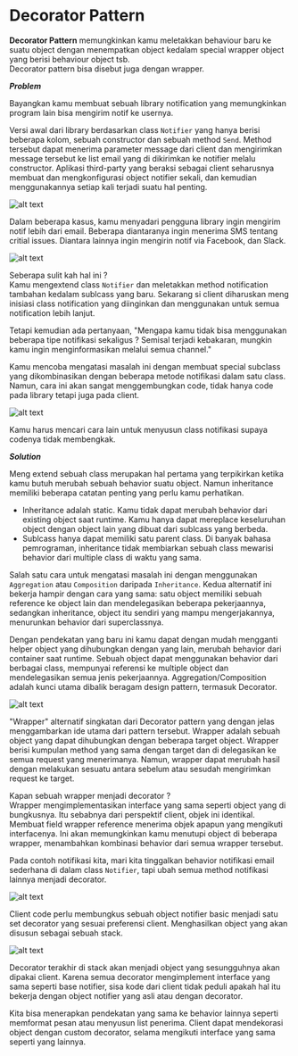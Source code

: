 # Decorator Pattern

**Decorator Pattern** memungkinkan kamu meletakkan behaviour baru ke suatu object dengan menempatkan object kedalam special wrapper object yang berisi behaviour object tsb.  
Decorator pattern bisa disebut juga dengan wrapper.

_**Problem**_

Bayangkan kamu membuat sebuah library notification yang memungkinkan program lain bisa mengirim notif ke usernya.

Versi awal dari library berdasarkan class `Notifier` yang hanya berisi beberapa kolom, sebuah constructor dan sebuah method `Send`. Method tersebut dapat menerima parameter message dari client dan mengirimkan message tersebut ke list email yang di dikirimkan ke notifier melalu constructor. Aplikasi third-party yang beraksi sebagai client seharusnya membuat dan mengkonfigurasi object notifier sekali, dan kemudian menggunakannya setiap kali terjadi suatu hal penting.

![alt text](https://refactoring.guru/images/patterns/diagrams/decorator/problem1-en-2x.png)

Dalam beberapa kasus, kamu menyadari pengguna library ingin mengirim notif lebih dari email. Beberapa diantaranya ingin menerima SMS tentang critial issues. Diantara lainnya ingin mengirin notif via Facebook, dan Slack.

![alt text](https://refactoring.guru/images/patterns/diagrams/decorator/problem2-2x.png)

Seberapa sulit kah hal ini ?  
Kamu mengextend class `Notifier` dan meletakkan method notification tambahan kedalam sublcass yang baru. Sekarang si client diharuskan meng inisiasi class notification yang diinginkan dan menggunakan untuk semua notification lebih lanjut. 

Tetapi kemudian ada pertanyaan, "Mengapa kamu tidak bisa menggunakan beberapa tipe notifikasi sekaligus ? Semisal terjadi kebakaran, mungkin kamu ingin menginformasikan melalui semua channel."

Kamu mencoba mengatasi masalah ini dengan membuat special subclass yang dikombinasikan dengan beberapa metode notifikasi dalam satu class. Namun, cara ini akan sangat menggembungkan code, tidak hanya code pada library tetapi juga pada client.

![alt text](https://refactoring.guru/images/patterns/diagrams/decorator/problem3-2x.png)

Kamu harus mencari cara lain untuk menyusun class notifikasi supaya codenya tidak membengkak.

_**Solution**_

Meng extend sebuah class merupakan hal pertama yang terpikirkan ketika kamu butuh merubah sebuah behavior suatu object. Namun inheritance memiliki beberapa catatan penting yang perlu kamu perhatikan.

- Inheritance adalah static. Kamu tidak dapat merubah behavior dari existing object saat runtime. Kamu hanya dapat mereplace keseluruhan object dengan object lain yang dibuat dari sublcass yang berbeda.
- Sublcass hanya dapat memiliki satu parent class. Di banyak bahasa pemrograman, inheritance tidak membiarkan sebuah class mewarisi behavior dari multiple class di waktu yang sama.


Salah satu cara untuk mengatasi masalah ini dengan menggunakan `Aggregation` atau `Composition` daripada `Inheritance`. Kedua alternatif ini bekerja hampir dengan cara yang sama: satu object memiliki sebuah reference ke object lain dan mendelegasikan beberapa pekerjaannya, sedangkan inheritance, object itu sendiri yang mampu mengerjakannya, menurunkan behavior dari superclassnya.

Dengan pendekatan yang baru ini kamu dapat dengan mudah mengganti helper object yang dihubungkan dengan yang lain, merubah behavior dari container saat runtime. Sebuah object dapat menggunakan behavior dari berbagai class, mempunyai referensi ke multiple object dan mendelegasikan semua jenis pekerjaannya. Aggregation/Composition adalah kunci utama dibalik beragam design pattern, termasuk Decorator.

![alt text](https://refactoring.guru/images/patterns/diagrams/decorator/solution1-en-2x.png)

"Wrapper" alternatif singkatan dari Decorator pattern yang dengan jelas menggambarkan ide utama dari pattern tersebut. Wrapper adalah sebuah object yang dapat dihubungkan dengan beberapa target object. Wrapper berisi kumpulan method yang sama dengan target dan di delegasikan ke semua request yang menerimanya. Namun, wrapper dapat merubah hasil dengan melakukan sesuatu antara sebelum atau sesudah mengirimkan request ke target.

Kapan sebuah wrapper menjadi decorator ?  
Wrapper mengimplementasikan interface yang sama seperti object yang di bungkusnya. Itu sebabnya dari perspektif client, objek ini identikal. Membuat field wrapper reference menerima objek apapun yang mengikuti interfacenya. Ini akan memungkinkan kamu menutupi object di beberapa wrapper, menambahkan kombinasi behavior dari semua wrapper tersebut.

Pada contoh notifikasi kita, mari kita tinggalkan behavior notifikasi email sederhana di dalam class `Notifier`, tapi ubah semua method notifikasi lainnya menjadi decorator.

![alt text](https://refactoring.guru/images/patterns/diagrams/decorator/solution2-2x.png)

Client code perlu membungkus sebuah object notifier basic menjadi satu set decorator yang sesuai preferensi client. Menghasilkan object yang akan disusun sebagai sebuah stack.

![alt text](https://refactoring.guru/images/patterns/diagrams/decorator/solution3-en-2x.png)

Decorator terakhir di stack akan menjadi object yang sesungguhnya akan dipakai client. Karena semua decorator mengimplement interface yang sama seperti base notifier, sisa kode dari client tidak peduli apakah hal itu bekerja dengan object notifier yang asli atau dengan decorator.

Kita bisa menerapkan pendekatan yang sama ke behavior lainnya seperti memformat pesan atau menyusun list penerima. Client dapat mendekorasi object dengan custom decorator, selama mengikuti interface yang sama seperti yang lainnya.